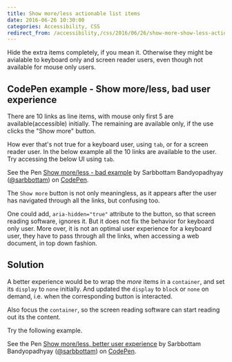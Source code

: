 ```yaml
---
title: Show more/less actionable list items
date: 2016-06-26 10:30:00
categories: Accessibility, CSS
redirect_from: /accessibility,/css/2016/06/26/show-more-show-less-actionable-list-items/
---
```


Hide the extra items completely, if you mean it.
Otherwise they might be avialable to keyboard only and screen reader users, even though not available for mouse only users.

## CodePen example - Show more/less, bad user experience

There are 10 links as line items, with mouse only first 5 are available(accessible) initially.
The remaining are available only, if the use clicks the "Show more" button.

How ever that's not true for a keyboard user, using `tab`, or for a screen reader user.
In the below example all the 10 links are available to the user. Try accessing the below UI using `tab`.

<p data-height="265" data-theme-id="0" data-slug-hash="aZpMPN" data-default-tab="result" data-user="sarbbottam" data-embed-version="2" class="codepen">See the Pen <a href="http://codepen.io/sarbbottam/pen/aZpMPN/">Show more/less  - bad example</a> by Sarbbottam Bandyopadhyay (<a href="http://codepen.io/sarbbottam">@sarbbottam</a>) on <a href="http://codepen.io">CodePen</a>.</p>
<script async src="//assets.codepen.io/assets/embed/ei.js"></script>

The `Show more` button is not only meaningless, as it appears after the user has navigated through all the links, but confusing too.

One could add, `aria-hidden="true"` attribute to the button, so that screen reading software, ignores it.
But it does not fix the behavior for keyboard only user.
More over, it is not an optimal user experience for a keyboard user, they have to pass through all the links, when accessing a web document, in top down fashion.

## Solution

A better experience would be to wrap the _more_ items in a `container`, and set its `display` to `none` initially.
And updated the `display` to `block` or `none` on demand, i.e. when the corresponding button is interacted.

Also focus the `container`, so the screen reading software can start reading out its the content.

Try the following example.

<p data-height="265" data-theme-id="0" data-slug-hash="RRKOPy" data-default-tab="result" data-user="sarbbottam" data-embed-version="2" class="codepen">See the Pen <a href="http://codepen.io/sarbbottam/pen/RRKOPy/">Show more/less, better user experience</a> by Sarbbottam Bandyopadhyay (<a href="http://codepen.io/sarbbottam">@sarbbottam</a>) on <a href="http://codepen.io">CodePen</a>.</p>
<script async src="//assets.codepen.io/assets/embed/ei.js"></script>
